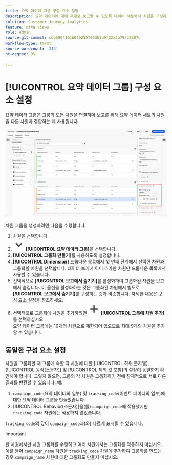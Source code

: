 ```yaml
---
title: 요약 데이터 그룹 구성 요소 설정
description: 요약 데이터에 대해 제대로 보고할 수 있도록 데이터 세트에서 차원을 구성하는 방법에 대한 세부 정보 및 입니다.
solution: Customer Journey Analytics
feature: Data Views
role: Admin
source-git-commit: cba5904191b0602557903b5b9f32a2b793c8207d
workflow-type: tm+mt
source-wordcount: '313'
ht-degree: 9%

---
```


# [!UICONTROL 요약 데이터 그룹] 구성 요소 설정

요약 데이터 그룹은 그룹의 모든 차원을 연결하며 보고를 위해 요약 데이터 세트의 차원을 다른 차원과 결합하는 데 사용됩니다.

![요약 데이터 그룹 구성 요소 설정](/help/data-views/assets/summary-data-group.png)

차원 그룹을 생성하려면 다음을 수행합니다.

1. 차원을 선택합니다.
1. ![V자형 화살표](/help/assets/icons/ChevronDown.svg) **[!UICONTROL 요약 데이터 그룹]**&#x200B;을 선택합니다.
1. **[!UICONTROL 그룹화 만들기]**&#x200B;를 사용하도록 설정합니다.
1. **[!UICONTROL Dimension]** 드롭다운 목록에서 첫 번째 단계에서 선택한 차원과 그룹화할 차원을 선택합니다. 데이터 보기에 이미 추가한 차원만 드롭다운 목록에서 사용할 수 있습니다.
1. 선택적으로 **[!UICONTROL 보고에서 숨기기]**&#x200B;를 활성화하여 그룹화된 차원을 보고에서 숨깁니다. 이 옵션을 활성화하는 것은 그룹화된 차원에서 별도로 **[!UICONTROL 보고에서 숨기기]**&#x200B;를 구성하는 것과 비슷합니다. 자세한 내용은 [구성 요소 설정](overview.md)을 참조하세요.
1. 선택적으로 그룹화에 차원을 추가하려면 ![추가](/help/assets/icons/Add.svg) **[!UICONTROL 그룹에 차원 추가]**&#x200B;를 선택하십시오.<br/>요약 데이터 그룹에는 10개의 차원으로 제한되어 있으므로 최대 9개의 차원을 추가할 수 있습니다.

## 동일한 구성 요소 설정

차원을 그룹화할 때 그룹에 속한 각 차원에 대한 [!UICONTROL 하위 문자열], [!UICONTROL 동작(소문자)] 및 [!UICONTROL 제외 값 포함]의 설정이 동일한지 확인해야 합니다. 그렇지 않으면, 그룹의 각 차원은 그룹화하기 전에 잠재적으로 서로 다른 결과를 반환할 수 있습니다.
예:

1. `campaign_code`(요약 데이터의 일부) 및 `tracking_code`(이벤트 데이터의 일부)에 대한 요약 데이터 그룹을 만들었습니다.
1. [!UICONTROL Behavior(소문자)]을(를) `campaign_code`에 적용했지만 `tracking_code` 차원에는 적용하지 않았습니다.

`tracking_code`의 값이 `campaign_code`과(와) 다르게 표시될 수 있습니다.

>[!IMPORTANT]
>
>한 차원에서만 차원 그룹화를 수행하고 여러 차원에서는 그룹화를 적용하지 마십시오. 예를 들어 `campaign_name` 차원을 `tracking_code` 차원에 추가하여 그룹화를 만드는 경우 `campaign_name` 차원에 대한 그룹화도 만들지 마십시오.
>


